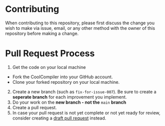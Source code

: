 # Contributing
When contributing to this repository, please first discuss the change you wish to make via issue, email, or any other
method with the owner of this repository before making a change.

# Pull Request Process
1. Get the code on your local machine
- Fork the CoolCompiler into your GitHub account.
- Clone your forked repository on your local machine.
2. Create a new branch (such as `fix-for-issue-007`).
  Be sure to create a **seperate branch** for each improvement you implement.
3. Do your work on the **new branch - not the** `main` **branch**
4. Create a pull request.
5. In case your pull request is not yet complete or not yet ready for review, consider creating a [draft pull request](https://github.blog/2019-02-14-introducing-draft-pull-requests/) instead.
